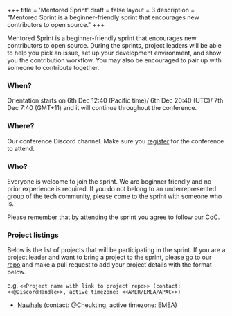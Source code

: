 +++
title = 'Mentored Sprint'
draft = false
layout = 3
description = "Mentored Sprint is a beginner-friendly sprint that encourages new contributors to open source."
+++

Mentored Sprint is a beginner-friendly sprint that encourages new contributors to open source. During the sprints, project leaders will be able to help you pick an issue, set up your development environment, and show you the contribution workflow. You may also be encouraged to pair up with someone to contribute together.

### When?

Orientation starts on 6th Dec 12:40 (Pacific time)/ 6th Dec 20:40 (UTC)/ 7th Dec 7:40 (GMT+11) and it will continue throughout the conference.

### Where?

Our conference Discord channel. Make sure you [register](https://pretix.eu/pyladiescon/2024) for the conference to attend.

### Who?

Everyone is welcome to join the sprint. We are beginner friendly and no prior experience is required. If you do not belong to an underrepresented group of the tech community, please come to the sprint with someone who is.

Please remember that by attending the sprint you agree to follow our [CoC](/about/#code-of-conduct).

### Project listings

Below is the list of projects that will be participating in the sprint. If you are a project leader and want to bring a project to the sprint, please go to our [repo](https://github.com/pyladies/global-conference) and make a pull request to add your project details with the format below.

e.g. ```<<Project name with link to project repo>> (contact: <<@DiscordHandle>>, active timezone: <<AMER/EMEA/APAC>>)```

- [Nawhals](https://github.com/narwhals-dev/narwhals) (contact: @Cheukting, active timezone: EMEA)
